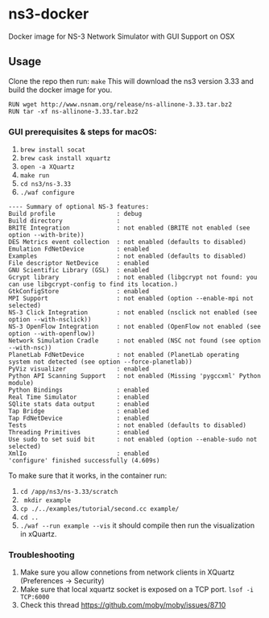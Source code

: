 # ns3-docker

Docker image for NS-3 Network Simulator with GUI Support on OSX

## Usage

Clone the repo then run:
```make```
This will download the ns3 version 3.33 and build the docker image for you.
```
RUN wget http://www.nsnam.org/release/ns-allinone-3.33.tar.bz2
RUN tar -xf ns-allinone-3.33.tar.bz2
```

### GUI prerequisites & steps for macOS:

1. `brew install socat`
2. `brew cask install xquartz`
3. `open -a XQuartz`
4. `make run`
5. `cd ns3/ns-3.33`
6. `./waf configure`
  > 
  ```
  ---- Summary of optional NS-3 features:
  Build profile                 : debug
  Build directory               :
  BRITE Integration             : not enabled (BRITE not enabled (see option --with-brite))
  DES Metrics event collection  : not enabled (defaults to disabled)
  Emulation FdNetDevice         : enabled
  Examples                      : not enabled (defaults to disabled)
  File descriptor NetDevice     : enabled
  GNU Scientific Library (GSL)  : enabled
  Gcrypt library                : not enabled (libgcrypt not found: you can use libgcrypt-config to find its location.)
  GtkConfigStore                : enabled
  MPI Support                   : not enabled (option --enable-mpi not selected)
  NS-3 Click Integration        : not enabled (nsclick not enabled (see option --with-nsclick))
  NS-3 OpenFlow Integration     : not enabled (OpenFlow not enabled (see option --with-openflow))
  Network Simulation Cradle     : not enabled (NSC not found (see option --with-nsc))
  PlanetLab FdNetDevice         : not enabled (PlanetLab operating system not detected (see option --force-planetlab))
  PyViz visualizer              : enabled
  Python API Scanning Support   : not enabled (Missing 'pygccxml' Python module)
  Python Bindings               : enabled
  Real Time Simulator           : enabled
  SQlite stats data output      : enabled
  Tap Bridge                    : enabled
  Tap FdNetDevice               : enabled
  Tests                         : not enabled (defaults to disabled)
  Threading Primitives          : enabled
  Use sudo to set suid bit      : not enabled (option --enable-sudo not selected)
  XmlIo                         : enabled
  'configure' finished successfully (4.609s)
  ```

To make sure that it works, in the container run:
1. `cd /app/ns3/ns-3.33/scratch`
2. ` mkdir example`
3. `cp ./../examples/tutorial/second.cc example/`
4. `cd ..`
5. `./waf --run example --vis`
  it should compile then run the visualization in xQuartz.
  
### Troubleshooting
1. Make sure you allow connetions from network clients in XQuartz (Preferences -> Security)
2. Make sure that local xquartz socket is exposed on a TCP port. `lsof -i TCP:6000`
3. Check this thread https://github.com/moby/moby/issues/8710
  

